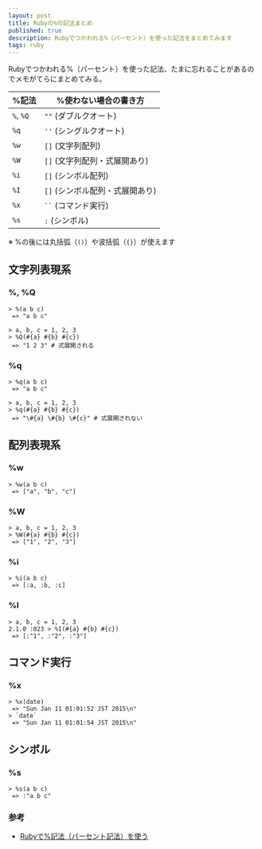 ```yaml
---
layout: post
title: Rubyの%の記法まとめ
published: true
description: Rubyでつかわれる%（パーセント）を使った記法をまとめてみます
tags: ruby
---
```


Rubyでつかわれる%（パーセント）を使った記法、たまに忘れることがあるのでメモがてらにまとめてみる。

| %記法 | %使わない場合の書き方 |
| ---- | ---------- |
| `%`, `%Q` | `""` (ダブルクオート) |
| `%q` | `''` (シングルクオート) |
| `%w` | `[]` (文字列配列)|
| `%W` | `[]` (文字列配列・式展開あり) |
| `%i` | `[]` (シンボル配列) |
| `%I` | `[]` (シンボル配列・式展開あり) |
| `%x` | <code>``</code> (コマンド実行) |
| `%s` | `:` (シンボル) |

※ %の後には丸括弧（`()`）や波括弧（`{}`）が使えます

文字列表現系
---

### %, %Q

    > %(a b c)
     => "a b c"

    > a, b, c = 1, 2, 3
    > %Q(#{a} #{b} #{c})
     => "1 2 3" # 式展開される

### %q

    > %q(a b c)
     => "a b c"

    > a, b, c = 1, 2, 3
    > %q(#{a} #{b} #{c})
     => "\#{a} \#{b} \#{c}" # 式展開されない

配列表現系
---

### %w

    > %w(a b c)
     => ["a", "b", "c"]

### %W

    > a, b, c = 1, 2, 3
    > %W(#{a} #{b} #{c})
     => ["1", "2", "3"]

### %i

    > %i(a b c)
     => [:a, :b, :c]

### %I

    > a, b, c = 1, 2, 3
    2.1.0 :023 > %I(#{a} #{b} #{c})
     => [:"1", :"2", :"3"]

コマンド実行
---

### %x

    > %x(date)
     => "Sun Jan 11 01:01:52 JST 2015\n"
    > `date`
     => "Sun Jan 11 01:01:54 JST 2015\n"

シンボル
----

### %s

    > %s(a b c)
     => :"a b c"

### 参考

* [Rubyで%記法（パーセント記法）を使う](http://qiita.com/mogulla3/items/46bb876391be07921743)
